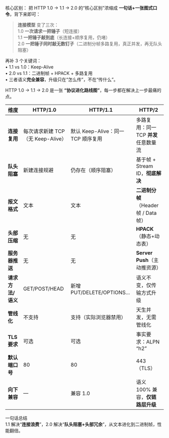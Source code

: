 核心区别：
把 HTTP 1.0 → 1.1 → 2.0 的“核心区别”浓缩成 **一句话+一张图式口令**，背下来即可：

> **连接模型** 变了三次：  
> 1.0 **一次请求一把锤子**（短连接）  
> 1.1 **一把锤子敲到底**（长连接+顺序复用，仍堵）  
> 2.0 **一把锤子同时敲无数钉子**（二进制分帧多路复用，真正并发，再无队头阻塞）

再补 3 个关键词：  
• 1.1 vs 1.0：Keep-Alive  
• 2.0 vs 1.1：二进制帧 + HPACK + 多路复用  
• 三者语义**完全兼容**，升级只在“怎么传”，不在“传什么”。


HTTP 1.0 → 1.1 → 2.0 是一张 **“协议进化路线图”**，每一步都在解决上一步最痛的点。  

| 维度          | HTTP/1.0                 | HTTP/1.1                  | HTTP/2                       |
| ----------- | ------------------------ | ------------------------- | ---------------------------- |
| **连接复用**    | 每次请求新建 TCP（无 Keep-Alive） | 默认 Keep-Alive：同一 TCP 顺序复用 | 多路复用：同一 TCP **并发** 任意数量流     |
| **队头阻塞**    | 新建连接规避                   | 仍存在（顺序阻塞）                 | 基于帧 + Stream ID，**彻底解决**     |
| **报文格式**    | 文本                       | 文本                        | **二进制分帧**（Header 帧 / Data 帧） |
| **头部压缩**    | 无                        | 无                         | **HPACK**（静态+动态表）            |
| **服务器推送**   | 无                        | 无                         | **Server Push**（主动推资源）       |
| **请求方法/语义** | GET/POST/HEAD            | 新增 PUT/DELETE/OPTIONS…    | 语义不变，仅传输方式升级                 |
| **管线化**     | 不支持                      | 支持（实际浏览器禁用）               | 天生并发，无需管线化                   |
| **TLS 要求**  | 可选                       | 可选                        | 事实要求：ALPN “h2”               |
| **默认端口号**   | 80                       | 80                        | 443（TLS）                     |
| **向下兼容**    | —                        | 兼容 1.0                    | 语义 100% 兼容，**仅链路层升级**        |

一句话总结  
1.1 解决“**连接浪费**”，2.0 解决“**队头阻塞+头部冗余**”，从文本进化到二进制帧，性能翻倍。